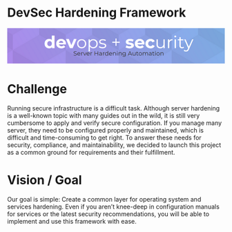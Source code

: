 # DevSec Hardening Framework

![banner](/profile/hardening_banner.png)

# Challenge

Running secure infrastructure is a difficult task.
Although server hardening is a well-known topic with many guides out in the wild, it is still very cumbersome to apply and verify secure configuration.
If you manage many server, they need to be configured properly and maintained, which is difficult and time-consuming to get right.
To answer these needs for security, compliance, and maintainability, we decided to launch this project as a common ground for requirements and their fulfillment.

# Vision / Goal

Our goal is simple: Create a common layer for operating system and services hardening.
Even if you aren’t knee-deep in configuration manuals for services or the latest security recommendations, you will be able to implement and use this framework with ease.
